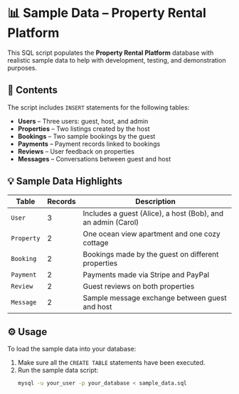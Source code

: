 # 📊 Sample Data – Property Rental Platform

This SQL script populates the **Property Rental Platform** database with realistic sample data to help with development, testing, and demonstration purposes.

## 📁 Contents

The script includes `INSERT` statements for the following tables:

- **Users** – Three users: guest, host, and admin
- **Properties** – Two listings created by the host
- **Bookings** – Two sample bookings by the guest
- **Payments** – Payment records linked to bookings
- **Reviews** – User feedback on properties
- **Messages** – Conversations between guest and host

## 💡 Sample Data Highlights

| Table      | Records | Description                                      |
|------------|---------|--------------------------------------------------|
| `User`     | 3       | Includes a guest (Alice), a host (Bob), and an admin (Carol) |
| `Property` | 2       | One ocean view apartment and one cozy cottage   |
| `Booking`  | 2       | Bookings made by the guest on different properties |
| `Payment`  | 2       | Payments made via Stripe and PayPal             |
| `Review`   | 2       | Guest reviews on both properties                |
| `Message`  | 2       | Sample message exchange between guest and host  |

## ⚙️ Usage

To load the sample data into your database:

1. Make sure all the `CREATE TABLE` statements have been executed.
2. Run the sample data script:
   ```bash
   mysql -u your_user -p your_database < sample_data.sql
